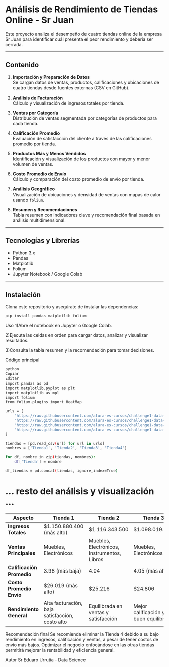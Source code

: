 # Análisis de Rendimiento de Tiendas Online - Sr Juan

Este proyecto analiza el desempeño de cuatro tiendas online de la empresa Sr Juan para identificar cuál presenta el peor rendimiento y debería ser cerrada.

---

## Contenido

1. **Importación y Preparación de Datos**  
   Se cargan datos de ventas, productos, calificaciones y ubicaciones de cuatro tiendas desde fuentes externas (CSV en GitHub).

2. **Análisis de Facturación**  
   Cálculo y visualización de ingresos totales por tienda.

3. **Ventas por Categoría**  
   Distribución de ventas segmentada por categorías de productos para cada tienda.

4. **Calificación Promedio**  
   Evaluación de satisfacción del cliente a través de las calificaciones promedio por tienda.

5. **Productos Más y Menos Vendidos**  
   Identificación y visualización de los productos con mayor y menor volumen de ventas.

6. **Costo Promedio de Envío**  
   Cálculo y comparación del costo promedio de envío por tienda.

7. **Análisis Geográfico**  
   Visualización de ubicaciones y densidad de ventas con mapas de calor usando `folium`.

8. **Resumen y Recomendaciones**  
   Tabla resumen con indicadores clave y recomendación final basada en análisis multidimensional.

---

## Tecnologías y Librerías

- Python 3.x  
- Pandas  
- Matplotlib  
- Folium  
- Jupyter Notebook / Google Colab

---

## Instalación

Clona este repositorio y asegúrate de instalar las dependencias:

```bash
pip install pandas matplotlib folium
```
Uso
1)Abre el notebook en Jupyter o Google Colab.

2)Ejecuta las celdas en orden para cargar datos, analizar y visualizar resultados.

3)Consulta la tabla resumen y la recomendación para tomar decisiones.

Código principal
```bash
python
Copiar
Editar
import pandas as pd
import matplotlib.pyplot as plt
import matplotlib as mpl
import folium
from folium.plugins import HeatMap

urls = [
    "https://raw.githubusercontent.com/alura-es-cursos/challenge1-data-science-latam/refs/heads/main/base-de-datos-challenge1-latam/tienda_1%20.csv",
    "https://raw.githubusercontent.com/alura-es-cursos/challenge1-data-science-latam/refs/heads/main/base-de-datos-challenge1-latam/tienda_2.csv",
    "https://raw.githubusercontent.com/alura-es-cursos/challenge1-data-science-latam/refs/heads/main/base-de-datos-challenge1-latam/tienda_3.csv",
    "https://raw.githubusercontent.com/alura-es-cursos/challenge1-data-science-latam/refs/heads/main/base-de-datos-challenge1-latam/tienda_4.csv"
]

tiendas = [pd.read_csv(url) for url in urls]
nombres = ['Tienda1', 'Tienda2', 'Tienda3', 'Tienda4']

for df, nombre in zip(tiendas, nombres):
    df['Tienda'] = nombre

df_tiendas = pd.concat(tiendas, ignore_index=True)
```
# ... resto del análisis y visualización ...
| Aspecto                   | Tienda 1                                        | Tienda 2                                    | Tienda 3                             | Tienda 4                        |
| ------------------------- | ----------------------------------------------- | ------------------------------------------- | ------------------------------------ | ------------------------------- |
| **Ingresos Totales**      | \$1.150.880.400 (más alto)                      | \$1.116.343.500                             | \$1.098.019.600                      | \$1.038.375.700 (más bajo)      |
| **Ventas Principales**    | Muebles, Electrónicos                           | Muebles, Electrónicos, Instrumentos, Libros | Muebles, Electrónicos                | Muebles, Electrónicos, Juguetes |
| **Calificación Promedio** | 3.98 (más baja)                                 | 4.04                                        | 4.05 (más alta)                      | 4.00                            |
| **Costo Promedio Envío**  | \$26.019 (más alto)                             | \$25.216                                    | \$24.806                             | \$23.459 (más bajo)             |
| **Rendimiento General**   | Alta facturación, baja satisfacción, costo alto | Equilibrada en ventas y satisfacción        | Mejor calificación y buen equilibrio | Peor rendimiento general        |

Recomendación final
Se recomienda eliminar la Tienda 4 debido a su bajo rendimiento en ingresos, calificación y ventas, a pesar de tener costos de envío más bajos. Optimizar el negocio enfocándose en las otras tiendas permitirá mejorar la rentabilidad y eficiencia general.

Autor
Sr Eduaro Urrutia - Data Science       
